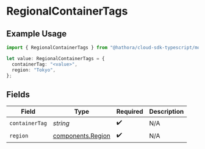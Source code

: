 # RegionalContainerTags

## Example Usage

```typescript
import { RegionalContainerTags } from "@hathora/cloud-sdk-typescript/models/components";

let value: RegionalContainerTags = {
  containerTag: "<value>",
  region: "Tokyo",
};
```

## Fields

| Field                                                  | Type                                                   | Required                                               | Description                                            |
| ------------------------------------------------------ | ------------------------------------------------------ | ------------------------------------------------------ | ------------------------------------------------------ |
| `containerTag`                                         | *string*                                               | :heavy_check_mark:                                     | N/A                                                    |
| `region`                                               | [components.Region](../../models/components/region.md) | :heavy_check_mark:                                     | N/A                                                    |